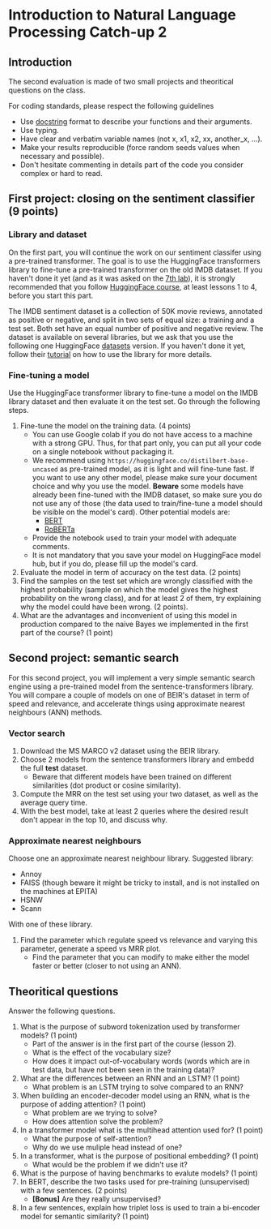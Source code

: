 # Introduction to Natural Language Processing Catch-up 2

## Introduction

The second evaluation is made of two small projects and theoritical questions on the class.

For coding standards, please respect the following guidelines
* Use [docstring](https://www.programiz.com/python-programming/docstrings) format to describe your functions and their arguments.
* Use typing.
* Have clear and verbatim variable names (not x, x1, x2, xx, another_x, ...).
* Make your results reproducible (force random seeds values when necessary and possible).
* Don't hesitate commenting in details part of the code you consider complex or hard to read.

## First project: closing on the sentiment classifier (9 points)

### Library and dataset

On the first part, you will continue the work on our sentiment classifer using a pre-trained transformer. The goal is to use the HuggingFace transformers library to fine-tune a pre-trained transformer on the old IMDB dataset. If you haven't done it yet (and as it was asked on the [7th lab](https://github.com/mvonwyl/epita/tree/master/NLP/07)), it is strongly recommended that you follow [HuggingFace course](https://huggingface.co/course/chapter1/1), at least lessons 1 to 4, before you start this part.

The IMDB sentiment dataset is a collection of 50K movie reviews, annotated as positive or negative, and split in two sets of equal size: a training and a test set. Both set have an equal number of positive and negative review. The dataset is available on several libraries, but we ask that you use the following one HuggingFace [datasets](https://huggingface.co/datasets/imdb) version. If you haven't done it yet, follow their [tutorial](https://huggingface.co/docs/datasets/load_hub) on how to use the library for more details.

### Fine-tuning a model

Use the HuggingFace transformer library to fine-tune a model on the IMDB library dataset and then evaluate it on the test set. Go through the following steps.

1. Fine-tune the model on the training data. (4 points)
   * You can use Google colab if you do not have access to a machine with a strong GPU. Thus, for that part only, you can put all your code on a single notebook without packaging it.
   * We recommend using `https://huggingface.co/distilbert-base-uncased` as pre-trained model, as it is light and will fine-tune fast. If you want to use any other model, please make sure your document choice and why you use the model. **Beware** some models have already been fine-tuned with the IMDB dataset, so make sure you do not use any of those (the data used to train/fine-tune a model should be visible on the model's card). Other potential models are:
      * [BERT](https://huggingface.co/bert-base-uncased)
      * [RoBERTa](https://huggingface.co/roberta-base)
   * Provide the notebook used to train your model with adequate comments.
   * It is not mandatory that you save your model on HuggingFace model hub, but if you do, please fill up the model's card.
2. Evaluate the model in term of accuracy on the test data. (2 points)
3. Find the samples on the test set which are wrongly classified with the highest probability (sample on which the model gives the highest probability on the wrong class), and for at least 2 of them, try explaining why the model could have been wrong. (2 points).
4. What are the advantages and inconvenient of using this model in production compared to the naive Bayes we implemented in the first part of the course? (1 point)

## Second project: semantic search

For this second project, you will implement a very simple semantic search engine using a pre-trained model from the sentence-transformers library. You will compare a couple of models on one of BEIR's dataset in term of speed and relevance, and accelerate things using approximate nearest neighbours (ANN) methods.

### Vector search

1. Download the MS MARCO v2 dataset using the BEIR library.
2. Choose 2 models from the sentence transformers library and embedd the full **test** dataset.
   * Beware that different models have been trained on different similarities (dot product or cosine similarity).
3. Compute the MRR on the test set using your two dataset, as well as the average query time.
4. With the best model, take at least 2 queries where the desired result don't appear in the top 10, and discuss why.

### Approximate nearest neighbours

Choose one an approximate nearest neighbour library. Suggested library:
* Annoy
* FAISS (though beware it might be tricky to install, and is not installed on the machines at EPITA)
* HSNW
* Scann

With one of these library.
1. Find the parameter which regulate speed vs relevance and varying this parameter, generate a speed vs MRR plot.
   * Find the parameter that you can modify to make either the model faster or better (closer to not using an ANN).


## Theoritical questions

Answer the following questions.
1. What is the purpose of subword tokenization used by transformer models? (1 point)
   * Part of the answer is in the first part of the course (lesson 2).
   * What is the effect of the vocabulary size?
   * How does it impact out-of-vocabulary words (words which are in test data, but have not been seen in the training data)?
2. What are the differences between an RNN and an LSTM? (1 point)
   * What problem is an LSTM trying to solve compared to an RNN?
3. When building an encoder-decoder model using an RNN, what is the purpose of adding attention? (1 point)
   * What problem are we trying to solve?
   * How does attention solve the problem?
4. In a transformer model what is the multihead attention used for? (1 point)
   * What the purpose of self-attention?
   * Why do we use muliple head instead of one?
5. In a transformer, what is the purpose of positional embedding? (1 point)
   * What would be the problem if we didn't use it?
6. What is the purpose of having benchmarks to evalute models? (1 point)
7. In BERT, describe the two tasks used for pre-training (unsupervised) with a few sentences. (2 points)
   * **\[Bonus\]** Are they really unsupervised?
8. In a few sentences, explain how triplet loss is used to train a bi-encoder model for semantic similarity? (1 point)
